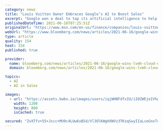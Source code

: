 ```yaml
---
category: news
title: "Louis Vuitton Owner Embraces Google’s AI to Boost Sales"
excerpt: "Google won a deal to tap its artificial intelligence to help the French owner of Louis Vuitton and Christian Dior provide wealthy customers with a personalized experience when they shop online."
publishedDateTime: 2021-06-16T07:25:51Z
originalUrl: "https://www.msn.com/en-us/finance/companies/louis-vuitton-owner-embraces-google-e2-80-99s-ai-to-boost-sales/ar-AAL64yD"
webUrl: "https://www.bloomberg.com/news/articles/2021-06-16/google-wins-lvmh-cloud-deal-amid-luxury-shopping-boom"
type: article
quality: 154
heat: 154
published: true

provider:
  name: bloomberg.com/news/articles/2021-06-16/google-wins-lvmh-cloud-deal-amid-luxury-shopping-boom
  domain: bloomberg.com/news/articles/2021-06-16/google-wins-lvmh-cloud-deal-amid-luxury-shopping-boom

topics:
  - AI
  - AI in Sales

images:
  - url: "https://assets.bwbx.io/images/users/iqjWHBFdfxIU/iI0ZWEjeIVhg/v0/1200x800.jpg"
    width: 1200
    height: 800
    isCached: true

secured: "ZvXTfv+55+Jscc+MU9c4LUw6xB5d/Vl3OlKWgHXWVz3TKzqSwyIIaLceGnxTcYhS4gUorLlQ8xo5vx6ckkt4GoCizVyXi2RES+oPzxU17E/xJ7QE+g5rJ1dyg1HXMDny1wru6lpj85dKfTjMbAHClNr1Z3z02aSf/+beaN9pQ7kBOlckk4d1v8ADXlmaLfyGYN9o/zwrbU3YeXNPHZazcR3kLcTOpXYzAfkmSwT9U1x1S+MH1G9v82A3nkIZ/5fxe+0S6fRtPUnmYbXJRo8hZAqYughaUwEFChMO5eFXeUA+vpjDhZOmIdoxN0JZNae9FMuEVTiEqW0/qOnQ8QZBMqVR3Llpe9a2NDJ9msavafg=;xXBCRK3YUu6EbA7ZwYWB7A=="
---
```


